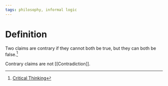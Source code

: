 ```yaml
---
tags: philosophy, informal logic
---
```


# Definition

Two claims are contrary if they cannot both be true, but they can both be false.[^1]

Contrary claims are not [[Contradiction]].

[^1]: [Critical Thinking](zotero://open-pdf/library/items/UD4ABYRU?page=485)
